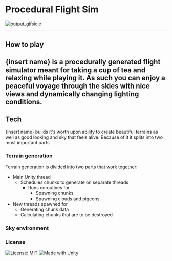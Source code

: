 # Procedural Flight Sim

![output_gifsicle](https://user-images.githubusercontent.com/123111159/218338536-8e3800f7-f691-4634-85f1-57e6e8d8618e.gif)

--- 
## How to play
{insert name} is a procedurally generated flight simulator meant for taking a cup of 
tea and relaxing while playing it. As such you can enjoy a peaceful voyage through the 
skies with nice views and dynamically changing lighting conditions.
---
## Tech
{insert name} builds it's worth upon ability to create beautiful terrains as well as good looking and sky 
that feels alive. Because of it it splits into two most important parts

### Terrain generation

Terrain generation is divided into two parts that work together:

- Main Unity thread
  - Schedules chunks to generate on separate threads
    - Runs coroutines for
      - Spawning chunks
      - Spawning clouds and pigeons
- New threads spawned for
  - Generating chunk data
  - Calculating chunks that are to be destroyed

### Sky environment



### License

[![License: MIT](https://img.shields.io/badge/License-MIT-yellow.svg)](https://opensource.org/licenses/MIT)
[![Made with Unity](https://img.shields.io/badge/Made%20with-Unity-57b9d3.svg?style=flat&logo=unity)](https://unity3d.com)